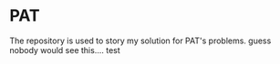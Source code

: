 # PAT
The repository is used to story my solution for PAT's problems.
guess nobody would see this....
test